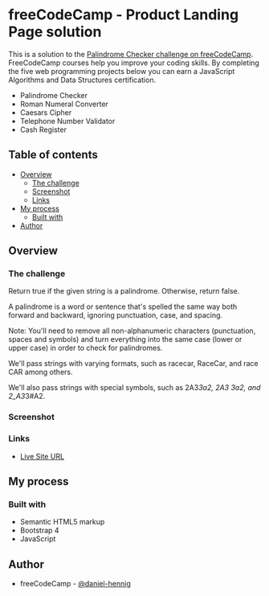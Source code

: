 # freeCodeCamp - Product Landing Page solution

This is a solution to the [Palindrome Checker challenge on freeCodeCamp](https://www.freecodecamp.org/learn/javascript-algorithms-and-data-structures/javascript-algorithms-and-data-structures-projects/palindrome-checker). FreeCodeCamp courses help you improve your coding skills. By completing the five web programming projects below you can earn a JavaScript Algorithms and Data Structures certification.
- Palindrome Checker
- Roman Numeral Converter
- Caesars Cipher
- Telephone Number Validator
- Cash Register

## Table of contents

- [Overview](#overview)
  - [The challenge](#the-challenge)
  - [Screenshot](#screenshot)
  - [Links](#links)
- [My process](#my-process)
  - [Built with](#built-with)
- [Author](#author)

## Overview

### The challenge

Return true if the given string is a palindrome. Otherwise, return false.

A palindrome is a word or sentence that's spelled the same way both forward and backward, ignoring punctuation, case, and spacing.

Note: You'll need to remove all non-alphanumeric characters (punctuation, spaces and symbols) and turn everything into the same case (lower or upper case) in order to check for palindromes.

We'll pass strings with varying formats, such as racecar, RaceCar, and race CAR among others.

We'll also pass strings with special symbols, such as 2A3*3a2, 2A3 3a2, and 2_A3*3#A2.

### Screenshot



### Links

- [Live Site URL](https://palindromechecker-by-danielhennig.netlify.app/)

## My process

### Built with

- Semantic HTML5 markup
- Bootstrap 4
- JavaScript

## Author

- freeCodeCamp - [@daniel-hennig](https://www.freecodecamp.org/daniel-hennig)
